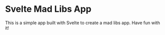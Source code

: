 # Svelte Mad Libs App

This is a simple app built with Svelte to create a mad libs app. Have fun with it!
